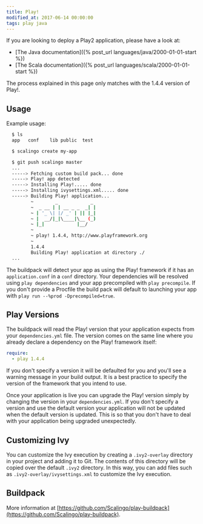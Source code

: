 ```yaml
---
title: Play!
modified_at: 2017-06-14 00:00:00
tags: play java
---
```


If you are looking to deploy a Play2 application, please have a look at:

* [The Java documentation]({% post_url languages/java/2000-01-01-start %})
* [The Scala documentation]({% post_url languages/scala/2000-01-01-start %})

The process explained in this page only matches with the 1.4.4 version of Play!.

## Usage

Example usage:

```bash
  $ ls
  app	conf	lib	public	test

  $ scalingo create my-app

  $ git push scalingo master
  ...
  -----> Fetching custom build pack... done
  -----> Play! app detected
  -----> Installing Play!..... done
  -----> Installing ivysettings.xml..... done
  -----> Building Play! application...
         ~        _            _
         ~  _ __ | | __ _ _  _| |
         ~ | '_ \| |/ _' | || |_|
         ~ |  __/|_|\____|\__ (_)
         ~ |_|            |__/
         ~
         ~ play! 1.4.4, http://www.playframework.org
         ~
         1.4.4
         Building Play! application at directory ./
  ...
```

The buildpack will detect your app as using the Play! framework if it has an
`application.conf` in a `conf` directory. Your dependencies will be resolved
using `play dependencies` and your app precompiled with `play precompile`. If
you don't provide a Procfile the build pack will default to launching your app
with `play run --%prod -Dprecompiled=true`.

## Play Versions

The buildpack will read the Play! version that your application expects from
your `dependencies.yml` file. The version comes on the same line where you
already declare a dependency on the Play! framework itself:

```yaml
require:
  - play 1.4.4
```

If you don't specify a version it will be defaulted for you and you'll see a
warning message in your build output. It is a best practice to specify the
version of the framework that you intend to use.

Once your application is live you can upgrade the Play! version simply by
changing the version in your `dependencies.yml`. If you don't specify a version
and use the default version your application will not be updated when the
default version is updated. This is so that you don't have to deal with your
application being upgraded unexpectedly.

## Customizing Ivy

You can customize the Ivy execution by creating a `.ivy2-overlay` directory in
your project and adding it to Git. The contents of this directory will be
copied over the default `.ivy2` directory. In this way, you can add files such
as `.ivy2-overlay/ivysettings.xml` to customize the Ivy execution.

## Buildpack

More information at
[https://github.com/Scalingo/play-buildpack](https://github.com/Scalingo/play-buildpack).

